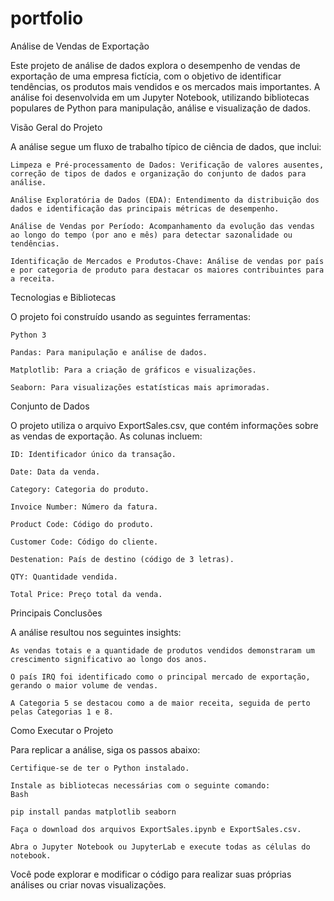 # portfolio
Análise de Vendas de Exportação

Este projeto de análise de dados explora o desempenho de vendas de exportação de uma empresa fictícia, com o objetivo de identificar tendências, os produtos mais vendidos e os mercados mais importantes. A análise foi desenvolvida em um Jupyter Notebook, utilizando bibliotecas populares de Python para manipulação, análise e visualização de dados.

Visão Geral do Projeto

A análise segue um fluxo de trabalho típico de ciência de dados, que inclui:

    Limpeza e Pré-processamento de Dados: Verificação de valores ausentes, correção de tipos de dados e organização do conjunto de dados para análise.

    Análise Exploratória de Dados (EDA): Entendimento da distribuição dos dados e identificação das principais métricas de desempenho.

    Análise de Vendas por Período: Acompanhamento da evolução das vendas ao longo do tempo (por ano e mês) para detectar sazonalidade ou tendências.

    Identificação de Mercados e Produtos-Chave: Análise de vendas por país e por categoria de produto para destacar os maiores contribuintes para a receita.

Tecnologias e Bibliotecas

O projeto foi construído usando as seguintes ferramentas:

    Python 3

    Pandas: Para manipulação e análise de dados.

    Matplotlib: Para a criação de gráficos e visualizações.

    Seaborn: Para visualizações estatísticas mais aprimoradas.

Conjunto de Dados

O projeto utiliza o arquivo ExportSales.csv, que contém informações sobre as vendas de exportação. As colunas incluem:

    ID: Identificador único da transação.

    Date: Data da venda.

    Category: Categoria do produto.

    Invoice Number: Número da fatura.

    Product Code: Código do produto.

    Customer Code: Código do cliente.

    Destenation: País de destino (código de 3 letras).

    QTY: Quantidade vendida.

    Total Price: Preço total da venda.

Principais Conclusões

A análise resultou nos seguintes insights:

    As vendas totais e a quantidade de produtos vendidos demonstraram um crescimento significativo ao longo dos anos.

    O país IRQ foi identificado como o principal mercado de exportação, gerando o maior volume de vendas.

    A Categoria 5 se destacou como a de maior receita, seguida de perto pelas Categorias 1 e 8.

Como Executar o Projeto

Para replicar a análise, siga os passos abaixo:

    Certifique-se de ter o Python instalado.

    Instale as bibliotecas necessárias com o seguinte comando:
    Bash

    pip install pandas matplotlib seaborn

    Faça o download dos arquivos ExportSales.ipynb e ExportSales.csv.

    Abra o Jupyter Notebook ou JupyterLab e execute todas as células do notebook.

Você pode explorar e modificar o código para realizar suas próprias análises ou criar novas visualizações.

